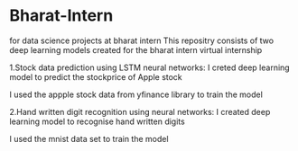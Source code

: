# Bharat-Intern
for data science projects at bharat intern 
This repositry consists of two deep learning models created for the bharat intern virtual internship

1.Stock data prediction using LSTM neural networks:
I creted deep learning model to predict the stockprice of Apple stock

I used the appple stock data from yfinance library to train the model

2.Hand written digit recognition using neural networks:
I created deep learning model to recognise hand written digits

I used the mnist data set to train the model
